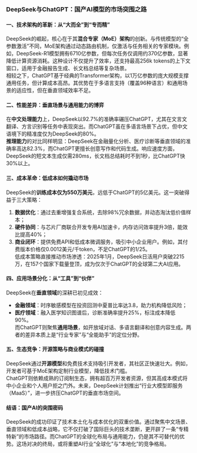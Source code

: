 ### DeepSeek与ChatGPT：国产AI模型的市场突围之路

#### 一、技术架构的革新：从“大而全”到“专而精”
DeepSeek的崛起，核心在于其**混合专家（MoE）架构**的创新。与传统模型的“全参数激活”不同，MoE架构通过动态路由机制，仅激活与任务相关的专家模块。例如，DeepSeek-R1模型拥有6710亿参数，但每次任务仅调用约370亿参数，显著降低计算资源消耗。这种设计不仅提升了效率，还支持最高256k tokens的上下文窗口，适用于金融报告生成、长文档总结等复杂场景。  
相较之下，ChatGPT基于经典的Transformer架构，以1万亿参数的庞大规模支撑通用任务，但计算成本高昂。其优势在于多语言支持（覆盖96种语言）和通用场景的适应性，但在垂直领域效率不足。

#### 二、性能差异：垂直场景与通用能力的博弈
在**中文处理能力**上，DeepSeek以92.7%的准确率碾压ChatGPT，尤其在文言文翻译、方言识别等任务中表现突出。而ChatGPT虽在多语言场景下占优，但中文语境下的精准度仅为DeepSeek的80%。  
**推理能力**的对比同样明显：DeepSeek在金融量化分析、医疗诊断等垂直领域的准确率高达82.3%，而ChatGPT更擅长创意写作和代码生成。响应速度方面，DeepSeek的短文本生成仅需280ms，长文档总结耗时不到1秒，比ChatGPT快30%以上。

#### 三、成本革命：低成本如何撬动市场
DeepSeek的**训练成本仅为550万美元**，远低于ChatGPT的5亿美元。这一突破得益于三大策略：  
1. **数据优化**：通过去重增强复合系统，去除98%冗余数据，并动态淘汰低价值样本；  
2. **硬件协同**：与芯片厂商联合开发专用AI加速卡，内存访问效率提升3倍，能效比提高40%；  
3. **商业闭环**：提供免费API和低成本微调服务，吸引中小企业用户。例如，其付费版本价格仅0.0012美元/千token，不足ChatGPT的1/25。  
低成本策略直接推动市场渗透：2025年1月，DeepSeek日活用户突破2215万，在157个国家下载量登顶，成为仅次于ChatGPT的全球第二大AI应用。

#### 四、应用场景分化：从“工具”到“伙伴”
DeepSeek在**垂直领域**的深耕已初见成效：  
- **金融领域**：时序敏感模型在投资回测中夏普比率达3.8，助力机构降低风险；  
- **医疗领域**：融入医学知识图谱后，诊断准确率提升25%，标注成本降低90%。  
而ChatGPT则聚焦**通用场景**，如开放域对话、多语言翻译和创意内容生成。两者的差异本质上是“行业专家”与“全能助手”的定位分野。

#### 五、生态竞争：开源策略与商业模式的碰撞
DeepSeek通过**开源模型**和免费技术支持吸引开发者，其社区正快速壮大。例如，开发者可基于MoE架构定制行业模型，降低技术门槛。  
ChatGPT则依赖成熟的订阅制生态，拥有超百万开发者资源，但其高成本模式将中小企业和个人用户拒之门外。未来，DeepSeek计划推出“行业大模型即服务（MaaS）”，进一步挤压ChatGPT的垂直市场空间。

#### 结语：国产AI的突围密码
DeepSeek的成功印证了技术本土化与成本优化的双重价值。通过聚焦中文场景、垂直领域和低成本战略，它不仅打破了国际巨头的技术垄断，更开辟了一条“专精特新”的市场路径。而ChatGPT的全球化布局与通用能力，仍是其不可替代的优势。这场对决的终局，或将重塑AI行业“全球化”与“本地化”的竞争格局。